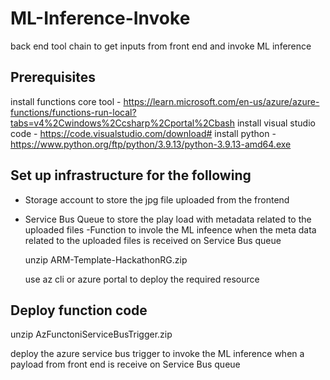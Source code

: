 # ML-Inference-Invoke
back end tool chain to get inputs from front end and invoke ML inference 

## Prerequisites 
install functions core tool - https://learn.microsoft.com/en-us/azure/azure-functions/functions-run-local?tabs=v4%2Cwindows%2Ccsharp%2Cportal%2Cbash
install visual studio code - https://code.visualstudio.com/download#
install python - https://www.python.org/ftp/python/3.9.13/python-3.9.13-amd64.exe

## Set up infrastructure for the following 
- Storage account to store the jpg file uploaded from the frontend
- Service Bus Queue to store the play load with metadata related to the uploaded files
-Function to invole the ML infeence when the meta data related to the uploaded files is received on Service Bus queue

  unzip ARM-Template-HackathonRG.zip
  
  use az cli or azure portal to deploy the required resource

## Deploy function code 

  unzip AzFunctoniServiceBusTrigger.zip
  
  deploy the azure service bus trigger to invoke the ML inference when a payload from front end is receive on Service Bus queue
